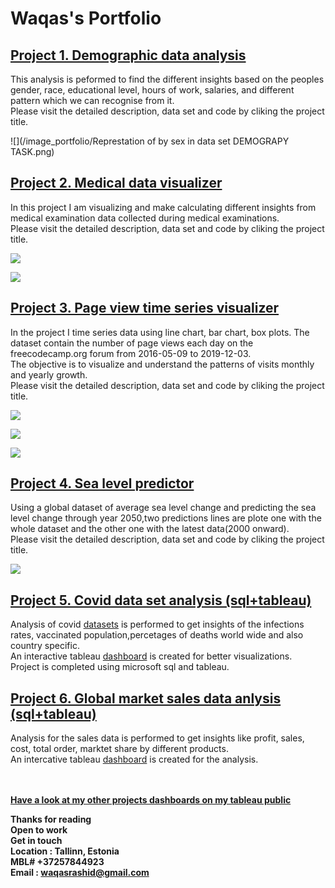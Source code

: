# Waqas's Portfolio

## [Project 1. Demographic data analysis](https://github.com/Waqas-Rashid/Data-Analysis-with-Pyhton/tree/main/Demographic-data-analyzer)  
This analysis is peformed to find the different insights based on the peoples gender, race, educational level, hours of work, salaries, and different pattern which we can recognise from it.<br/>
Please visit the detailed description, data set and code by cliking the project title.

![](/image_portfolio/Represtation of by sex in data set DEMOGRAPY TASK.png)

## [Project 2. Medical data visualizer](https://github.com/Waqas-Rashid/Data-Analysis-with-Pyhton/tree/main/Medical-data-visualizer)
In this project I am visualizing and make calculating different insights from medical examination data collected during medical examinations.<br/>
Please visit the detailed description, data set and code by cliking the project title.

![](https://github.com/Waqas-Rashid/Waqas-s_portfolio/blob/main/image_portfolio/Categorical%20PlotFinal.png)

![](https://github.com/Waqas-Rashid/Waqas-s_portfolio/blob/main/image_portfolio/correlation%20matrixFinal.png)



## [Project 3. Page view time series visualizer](https://github.com/Waqas-Rashid/Data-Analysis-with-Pyhton/tree/main/Page-view-time-series-visualizer)
In the project I time series data using line chart, bar chart, box plots. The dataset contain the number of page views each day on the freecodecamp.org forum from 2016-05-09 to 2019-12-03.<br/>
The objective is to visualize and understand the patterns of visits monthly and yearly growth.<br/>
Please visit the detailed description, data set and code by cliking the project title.

![](https://github.com/Waqas-Rashid/Waqas-s_portfolio/blob/main/image_portfolio/line%20plot%20time%20series.png)

![](https://github.com/Waqas-Rashid/Waqas-s_portfolio/blob/main/image_portfolio/bar%20chart%20montly%20view%20grouped%20by%20year.png)

![](https://github.com/Waqas-Rashid/Waqas-s_portfolio/blob/main/image_portfolio/time%20series%20year%20and%20month%20wise%20box%20plot%20for%20data%20distribution.png)




## [Project 4. Sea level predictor](https://github.com/Waqas-Rashid/Data-Analysis-with-Pyhton/tree/main/Sea-level-predictor)
Using a global dataset of average sea level change and predicting the sea level change through year 2050,two predictions lines are plote one with the whole dataset and the other one with the latest data(2000 onward).<br/>
Please visit the detailed description, data set and code by cliking the project title.

![](https://github.com/Waqas-Rashid/Waqas-s_portfolio/blob/main/image_portfolio/Sea%20level%20predictor%20line%20of%20best%20fit%20till%202050.png)

## [Project 5. Covid data set analysis (sql+tableau)](https://github.com/Waqas-Rashid/Data-Analytics-Sql-data-exploration/blob/main/CovidDataAnalysis.sql)

Analysis of covid [datasets](https://ourworldindata.org/covid-deaths) is performed to get insights of the infections rates, vaccinated population,percetages of deaths world wide and also country specific.<br/>An interactive tableau [dashboard](https://public.tableau.com/app/profile/waqas.rashid/viz/CovidStatsAnalysisWorldwide/Dashboard1) is created for better visualizations.<br/>
Project is completed using microsoft sql and tableau.

## [Project 6. Global market sales data anlysis (sql+tableau)](https://github.com/Waqas-Rashid/Data-Analytics-Sql-data-exploration/blob/main/EDA%20(Global%20store%20data).sql)
Analysis for the sales data is performed to get insights like profit, sales, cost, total order, marktet share by different products.<br/>An intercative tableau [dashboard](https://public.tableau.com/app/profile/waqas.rashid/viz/InteractiveSalesDashboard_16438193433250/Dashboard1) is created for the analysis.<br/>
<br/>
<br/>

**[Have a look at my other projects dashboards on my tableau public](https://public.tableau.com/app/profile/waqas.rashid)**

**Thanks for reading**<br/>
**Open to work**<br/>
**Get in touch**<br/>
**Location : Tallinn, Estonia**<br/>
**MBL# +37257844923**<br/>
**Email : waqasrashid@gmail.com**
